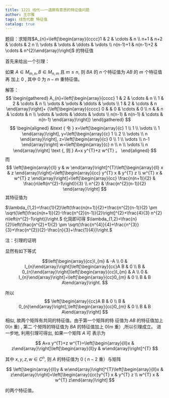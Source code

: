 ```yaml
---
title: 1221 线代——一道颇有意思的特征值问题
author: 王尔雅
tags: 线性代数 特征值
catalog: true
---
```




题目：求矩阵$A_{n}=\left[\begin{array}{cccc}1 & 2 & \cdots & n \\ n+1 & n+2 & \cdots & 2 n \\ \vdots & \vdots & \ddots & \vdots \\ n(n-1)+1 & n(n-1)+2 & \cdots & n^{2}\end{array}\right]$ 的特征值



<!--more-->



首先来给出一个引理：

如果 $A \in M_{m, n}, B \in M_{n, m}$ 且 $m \leq n$, 则 $B A$ 的 $n$ 个特征值为 $A B$ 的 $m$ 个特征值再 加上 0 , 其中 0 为 $n-m$ 重特征值。

解答：
$$
\begin{gathered}
A_{n}=\left[\begin{array}{cccc}
1 & 2 & \cdots & n \\
1 & 2 & \cdots & n \\
\vdots & \vdots & \ddots & \vdots \\
1 & 2 & \cdots & n
\end{array}\right]+ {\left[\begin{array}{cccc}
0 & & 0 & \cdots & 0 \\
n & & n & \cdots & n \\
\vdots & \vdots & \ddots & \vdots \\
n(n-1) & n(n-1) & \cdots & n(n-1)
\end{array}\right]}
\end{gathered}
$$
$$
\begin{aligned}
&\text { 令 } x=\left[\begin{array}{c}
1 \\
1 \\
\vdots \\
1
\end{array}\right], y=\left[\begin{array}{c}
1 \\
2 \\
\vdots \\
n
\end{array}\right], z=\left[\begin{array}{c}
0 \\
1 \\
\vdots \\
n-1
\end{array}\right] w=\left[\begin{array}{c}
n \\
n \\
\vdots \\
n
\end{array}\right] \text {, 则 } A=x y^{T}+z w^{T} 。
\end{aligned}
$$
而
$$
\left[\begin{array}{ll}
y & w
\end{array}\right]^{T}\left[\begin{array}{ll}
x & z
\end{array}\right]=\left[\begin{array}{cc}
y^{T} x & y^{T} z \\
w^{T} x & w^{T} z
\end{array}\right]=\left[\begin{array}{cc}
\frac{n(n+1)}{2} & \frac{n\left(n^{2}-1\right)}{3} \\
n^{2} & \frac{n^{2}(n-1)}{2}
\end{array}\right]
$$
其特征值为

$\lambda_{1,2}=\frac{1}{2}\left(\frac{n(n+1)}{2}+\frac{n^{2}(n-1)}{2} \pm \sqrt{\left[\frac{n(n+1)}{2}-\frac{n^{2}(n-1)}{2}\right]^{2}+\frac{4}{3} n^{2} n\left(n^{2}-1\right)}\right.$
化简即可得
$\lambda_{1,2}=\frac{n}{2}\left(\frac{n^{2}+1}{2} \pm \sqrt{\frac{n^{4}}{4}+\frac{n^{3}}{3}+\frac{n^{2}}{2}-\frac{n}{3}+\frac{1}{4}}\right.$



注：引理的证明

显然有如下等式

$$\left[\begin{array}{cc}I_{m} & -A \\ 0 & I_{n}\end{array}\right]\left[\begin{array}{cc}A B & 0 \\ B & 0_{n}\end{array}\right]\left[\begin{array}{cc}I_{m} & A \\ 0 & I_{n}\end{array}\right]=\left[\begin{array}{cc}0_{m} & 0 \\ B & B A\end{array}\right.
$$

所以
$$
\left[\begin{array}{cc}A B & 0 \\ B & 0_{n}\end{array}\right],\left[\begin{array}{cc}0_{m} & 0 \\ B & B A\end{array}\right]
$$
相似, 故两个矩阵有共同的特征值。由于第一个矩阵的特 征值为 $A B$ 的特征值加上 $0(n$ 重) , 第二 个矩阵的特征值为 $B A$ 的特征值加上 $0(m$ 重）,所以引理成立。
进一步地, 利用引理可得出, 如果一个矩阵 $A$ 可 表示为

$$
A=x y^{T}+z w^{T}=\left[\begin{array}{ll}x & z\end{array}\right]\left[\begin{array}{ll}y & w\end{array}\right]^{T}
$$

其中 $x, y, z, w \in C^{n}$, 则 $A$ 的特征值为 0 ( $n-2$ 重）与矩阵

$$
\left[\begin{array}{ll}y & w\end{array}\right]^{T}\left[\begin{array}{ll}x & z\end{array}\right]=\left[\begin{array}{cc}y^{T} x & y^{T} z \\ w^{T} x & w^{T} z\end{array}\right]
$$ 

的两个特征值。

